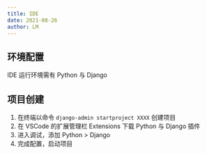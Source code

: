 ```yaml
---
title: IDE
date: 2021-08-26
author: LM
---
```


## 环境配置

IDE 运行环境需有 Python 与 Django

## 项目创建

1. 在终端以命令 `django-admin startproject XXXX` 创建项目
2. 在 VSCode 的扩展管理栏 Extensions 下载 Python 与 Django 插件
3. 进入调试，添加 Python > Django
4. 完成配置，启动项目

